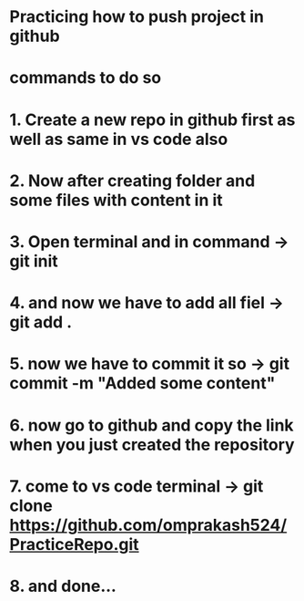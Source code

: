 # Practicing how to push project in github
# commands to do so
# 1. Create a new repo in github first as well as same in vs code also 
# 2. Now after creating folder and some files with content in it
# 3. Open terminal and in command -> git init
# 4. and now we have to add all fiel -> git add . 
# 5. now we have to commit it so -> git commit -m "Added some content"
# 6. now go to github and copy the link when you just created the repository
# 7. come to vs code terminal -> git clone https://github.com/omprakash524/PracticeRepo.git
# 8. and done...